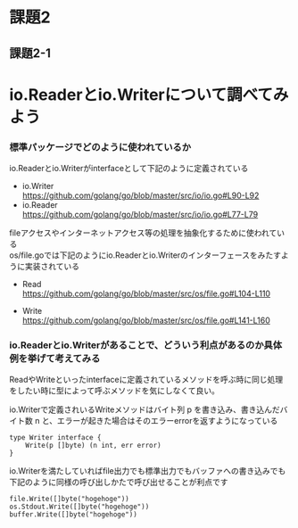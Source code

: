 # 課題2

## 課題2-1
# io.Readerとio.Writerについて調べてみよう  
### 標準パッケージでどのように使われているか  
io.Readerとio.Writerがinterfaceとして下記のように定義されている  
- io.Writer  
https://github.com/golang/go/blob/master/src/io/io.go#L90-L92  
- io.Reader  
https://github.com/golang/go/blob/master/src/io/io.go#L77-L79  

fileアクセスやインターネットアクセス等の処理を抽象化するために使われている  
os/file.goでは下記のようにio.Readerとio.Writerのインターフェースをみたすように実装されている  
 - Read  
https://github.com/golang/go/blob/master/src/os/file.go#L104-L110  

 - Write  
https://github.com/golang/go/blob/master/src/os/file.go#L141-L160  

### io.Readerとio.Writerがあることで、どういう利点があるのか具体例を挙げて考えてみる  
ReadやWriteといったinterfaceに定義されているメソッドを呼ぶ時に同じ処理をしたい時に型によって呼ぶメソッドを気にしなくて良い。  

io.Writerで定義されいるWriteメソッドはバイト列 p を書き込み、書き込んだバイト数 n と、エラーが起きた場合はそのエラーerrorを返すようになっている  
```
type Writer interface {
	Write(p []byte) (n int, err error)
}
```

io.Writerを満たしていればfile出力でも標準出力でもバッファへの書き込みでも下記のように同様の呼び出しかたで呼び出せることが利点です  
```
file.Write([]byte("hogehoge"))
os.Stdout.Write([]byte("hogehoge"))
buffer.Write([]byte("hogehoge"))
```
